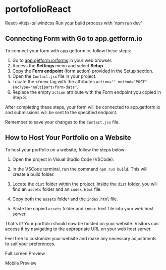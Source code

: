 # portofolioReact
 React-vitejs-tailwindcss
Run your build process with 'npm run dev'

## Connecting Form with Go to app.getform.io

To connect your form with app.getform.io, follow these steps:

1. Go to [app.getform.io/forms](https://app.getform.io/forms) in your web browser.
2. Access the **Settings** menu and select **Setup**.
3. Copy the **Form endpoint** (form action) provided in the Setup section.
4. Open the `Contact.jsx` file in your project.
5. Locate the `<form>` tag with the attributes `action="" method="POST" encType="multipart/form-data"`.
6. Replace the empty `action` attribute with the Form endpoint you copied in Step 3.

After completing these steps, your form will be connected to app.getform.io and submissions will be sent to the specified endpoint.

Remember to save your changes to the `Contact.jsx` file.


## How to Host Your Portfolio on a Website

To host your portfolio on a website, follow the steps below:

1. Open the project in Visual Studio Code (VSCode).

2. In the VSCode terminal, run the command `npm run build`. This will create a build folder.

3. Locate the `dist` folder within the project. Inside the `dist` folder, you will find an `assets` folder and an `index.html` file.

4. Copy both the `assets` folder and the `index.html` file.

5. Paste the copied `assets` folder and `index.html` file into your web host server.

That's it! Your portfolio should now be hosted on your website. Visitors can access it by navigating to the appropriate URL on your web host server.

Feel free to customize your website and make any necessary adjustments to suit your preferences.

Full screen Preview
<a href="fullscr.png" target="_blank">
  
</a>
Mobile Preview
<a href="mobile.png" target="_blank">
  
</a>

